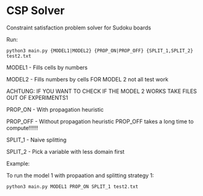 # CSP Solver
Constraint satisfaction problem solver for Sudoku boards

Run:
```
python3 main.py {MODEL1|MODEL2} {PROP_ON|PROP_OFF} {SPLIT_1,SPLIT_2} test2.txt
```

MODEL1 - Fills cells by numbers

MODEL2 - Fills numbers by cells
FOR MODEL 2 not all test work

ACHTUNG: IF YOU WANT TO CHECK IF THE MODEL 2 WORKS TAKE FILES OUT OF EXPERIMENTS1

PROP_ON - With propagation heuristic

PROP_OFF - Without propagation heuristic
PROP_OFF takes a long time to compute!!!!!!

SPLIT_1 - Naive splitting

SPLIT_2 - Pick a variable with less domain first

Example:

To run the model 1 with propaation and splitting strategy 1:

```
python3 main.py MODEL1 PROP_ON SPLIT_1 test2.txt
```

